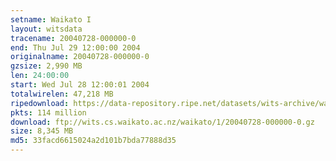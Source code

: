 ```yaml
---
setname: Waikato I
layout: witsdata
tracename: 20040728-000000-0
end: Thu Jul 29 12:00:00 2004
originalname: 20040728-000000-0
gzsize: 2,990 MB
len: 24:00:00
start: Wed Jul 28 12:00:01 2004
totalwirelen: 47,218 MB
ripedownload: https://data-repository.ripe.net/datasets/wits-archive/waikato/1/20040728-000000-0.gz
pkts: 114 million
download: ftp://wits.cs.waikato.ac.nz/waikato/1/20040728-000000-0.gz
size: 8,345 MB
md5: 33facd6615024a2d101b7bda77888d35
---
```

